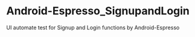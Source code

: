 # Android-Espresso_SignupandLogin
UI automate test for Signup and Login functions by Android-Espresso
